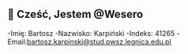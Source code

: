 ## 👋 Cześć, Jestem @Wesero


-Imię: Bartosz
-Nazwisko: Karpiński
-Indeks: 41265
-Email:bartosz.karpinski@stud.pwsz.legnica.edu.pl

<!---
Wesero/Wesero is a ✨ special ✨ repository because its `README.md` (this file) appears on your GitHub profile.
You can click the Preview link to take a look at your changes.
--->
